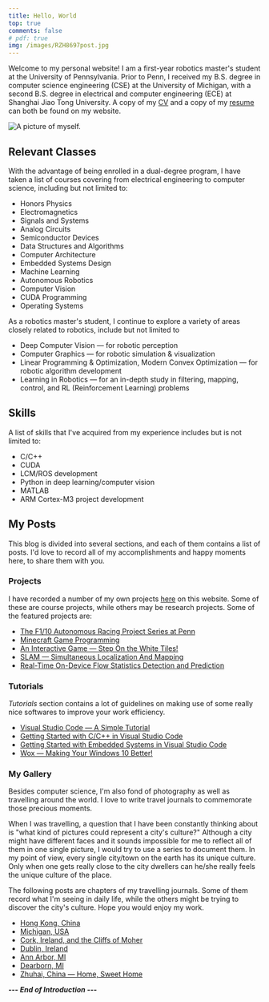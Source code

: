 ```yaml
---
title: Hello, World
top: true
comments: false
# pdf: true
img: /images/RZH8697post.jpg
---
```


Welcome to my personal website! I am a first-year robotics master's student at the University of Pennsylvania. Prior to Penn, I received my B.S. degree in computer science engineering (CSE) at the University of Michigan, with a second B.S. degree in electrical and computer engineering (ECE) at Shanghai Jiao Tong University. A copy of my [CV](https://zhihaoruan.xyz/curriculum-vitae) and a copy of my [resume](https://zhihaoruan.xyz/resume) can both be found on my website.

![A picture of myself.](/images/RZH8697post.jpg)

<!-- more -->

## Relevant Classes

With the advantage of being enrolled in a dual-degree program, I have taken a list of courses covering from electrical engineering to computer science, including but not limited to:

* Honors Physics
* Electromagnetics
* Signals and Systems
* Analog Circuits
* Semiconductor Devices
* Data Structures and Algorithms
* Computer Architecture
* Embedded Systems Design
* Machine Learning
* Autonomous Robotics
* Computer Vision
* CUDA Programming
* Operating Systems

As a robotics master's student, I continue to explore a variety of areas closely related to robotics, include but not limited to
* Deep Computer Vision &mdash; for robotic perception
* Computer Graphics &mdash; for robotic simulation & visualization
* Linear Programming & Optimization, Modern Convex Optimization &mdash; for robotic algorithm development
* Learning in Robotics &mdash; for an in-depth study in filtering, mapping, control, and RL (Reinforcement Learning) problems

## Skills

A list of skills that I've acquired from my experience includes but is not limited to:

* C/C++
* CUDA
* LCM/ROS development
* Python in deep learning/computer vision
* MATLAB
* ARM Cortex-M3 project development

## My Posts

This blog is divided into several sections, and each of them contains a list of posts. I'd love to record all of my accomplishments and happy moments here, to share them with you.

### Projects

I have recorded a number of my own projects [here](https://zhihaoruan.xyz/categories/Projects/) on this website. Some of these are course projects, while others may be research projects. Some of the featured projects are:

* [The F1/10 Autonomous Racing Project Series at Penn](https://zhihaoruan.xyz/tags/F1Tenth/)
* [Minecraft Game Programming](https://zhihaoruan.xyz/2020/12/09/560proj/)
* [An Interactive Game &mdash; Step On the White Tiles!](https://zhihaoruan.xyz/2019/05/03/373Proj/)
* [SLAM — Simultaneous Localization And Mapping](https://zhihaoruan.xyz/2020/01/13/467slam/)
* [Real-Time On-Device Flow Statistics Detection and Prediction](https://zhihaoruan.xyz/2020/08/29/450proj/)

### Tutorials

*Tutorials* section contains a lot of guidelines on making use of some really nice softwares to improve your work efficiency.

* [Visual Studio Code &mdash; A Simple Tutorial](https://shineyruan.github.io/2019/03/15/vscode-tutorials/)
* [Getting Started with C/C++ in Visual Studio Code](https://zhihaoruan.xyz/2019/04/29/vscode-cpp/)
* [Getting Started with Embedded Systems in Visual Studio Code](https://zhihaoruan.xyz/2019/04/29/vscode-stm32/)
* [Wox &mdash; Making Your Windows 10 Better!](https://zhihaoruan.xyz/2019/04/29/wox-tutorials/)

### My Gallery

Besides computer science, I'm also fond of photography as well as travelling around the world. I love to write travel journals to commemorate those precious moments. 

When I was travelling, a question that I have been constantly thinking about is "what kind of pictures could represent a city's culture?" Although a city might have different faces and it sounds impossible for me to reflect all of them in one single picture, I would try to use a series to document them. In my point of view, every single city/town on the earth has its unique culture. Only when one gets really close to the city dwellers can he/she really feels the unique culture of the place.

The following posts are chapters of my travelling journals. Some of them record what I'm seeing in daily life, while the others might be trying to discover the city's culture. Hope you would enjoy my work.

* [Hong Kong, China](https://zhihaoruan.xyz/2020/05/24/Hong-Kong/)
* [Michigan, USA](https://zhihaoruan.xyz/2020/05/17/Michigan/)
* [Cork, Ireland, and the Cliffs of Moher](https://zhihaoruan.xyz/2020/02/28/Cork/)
* [Dublin, Ireland](https://zhihaoruan.xyz/2020/02/28/Dublin/)
* [Ann Arbor, MI](https://zhihaoruan.xyz/2019/04/09/Ann-Arbor/)
* [Dearborn, MI](https://zhihaoruan.xyz/2019/04/09/Dearborn/)
* [Zhuhai, China &mdash; Home, Sweet Home](https://zhihaoruan.xyz/2019/03/05/Zhuhai/)

**--- *End of Introduction* ---**
